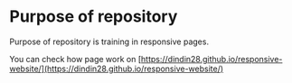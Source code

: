 # Purpose of repository
Purpose of repository is training in responsive pages.

You can check how page work on [https://dindin28.github.io/responsive-website/](https://dindin28.github.io/responsive-website/)